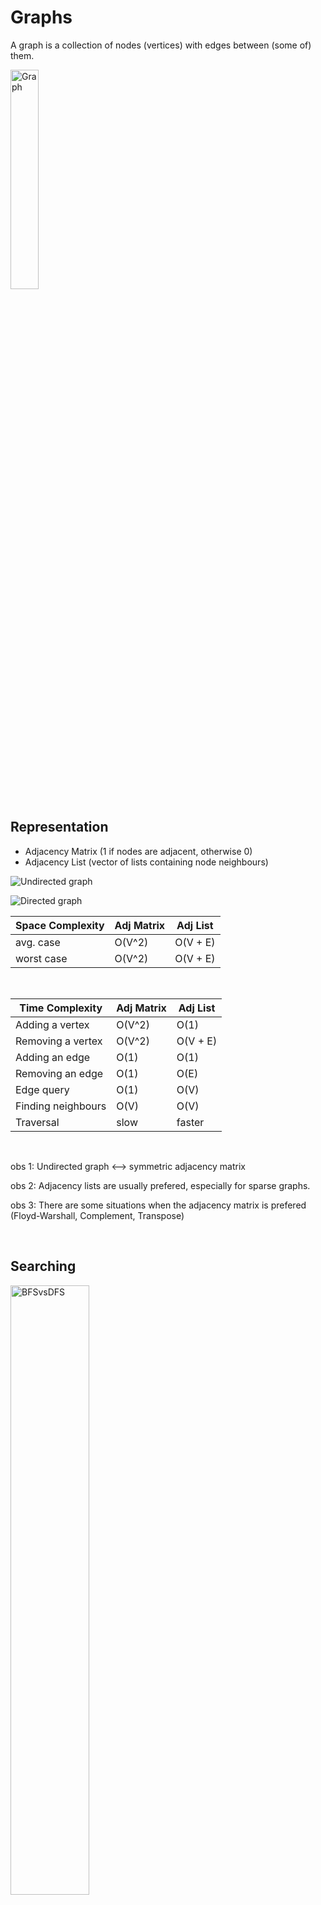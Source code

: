 # Graphs
A graph is a collection of nodes (vertices) with edges between (some of) them.

<img src="https://www.boardinfinity.com/blog/content/images/2023/01/Graphs-in-DSA.png" alt=Graph width=30%>

## Representation
* Adjacency Matrix (1 if nodes are adjacent, otherwise 0)
* Adjacency List (vector of lists containing node neighbours)

![Undirected graph](https://notes.shichao.io/clrs/figure_22.1.png)

![Directed graph](https://notes.shichao.io/clrs/figure_22.2.png)

| Space Complexity | Adj Matrix | Adj List |
| --- | --- | --- |
| avg. case | O(V^2) | O(V + E) |
| worst case | O(V^2) | O(V + E) |

<br>

| Time Complexity | Adj Matrix | Adj List |
| --- | --- | --- |
| Adding a vertex | O(V^2) | O(1) |
| Removing a vertex | O(V^2) | O(V + E) |
| Adding an edge | O(1) | O(1) |
| Removing an edge | O(1) | O(E) |
| Edge query | O(1) | O(V) |
| Finding neighbours | O(V) | O(V) |
| Traversal | slow | faster |

<br>

obs 1: Undirected graph <--> symmetric adjacency matrix

obs 2: Adjacency lists are usually prefered, especially for sparse graphs.

obs 3: There are some situations when the adjacency matrix is prefered (Floyd-Warshall, Complement, Transpose)

<br>

## Searching

<img src="https://www.freelancinggig.com/blog/wp-content/uploads/2019/02/BFS-and-DFS-Algorithms.png" alt=BFSvsDFS width=50%>

## BFS - Breadth-First Search
_Complexity_: **O(V + E)**

_Main idea_: start at the given node (lvl 0); visit neighbours of given node (lvl 1); visit unvisited neighbours of nodes on previous level (lvl 2) etc.

* We go **WIDE**, level by level, visiting the siblings before the children
* Uses a queue (FIFO)

_Pseudocode_:
```
create a queue Q 
mark v as visited
Q.enqueue(v)

while Q is not empty:
    x = Q.dequeue()
    for y in Neighbors(x):
        if (y has not been marked as visited) then
            mark y as visited
            Q.enqueue(y)

```

<img src="https://www.algotree.org/images/BFS_Example_Run.svg" alt=BFSexplained width=60%>

obs: BFS is best used for searching vertices close to the source (ex: determining the shortest path, checking if a graph
is bipartite etc.)

obs: BFS is a bit slower than DFS and requires more memory.

<br>

## DFS - Depth-First Search
_Complexity_: **O(V + E)**

_Main idea_: start at the given node; explore each branch completely before moving on to the next branch

* We go **DEEP**, subtree by subtree, visiting all children before the siblings
* Uses a stack (LIFO) / recursion

_Pseudocode_ (recursive DFS):
```
DFS(G, u)
    u.visited = true
    for each neighbour v ∈ G.Adj[u]
        if v.visited == false
            DFS(G,v)
     
init() {
    for each u ∈ G
        u.visited = false
    for each u ∈ G
       DFS(G, u)
}
```

<img src="https://algotree.org/images/DFS_Example_Run.svg" alt=DFSexplained width=60%>

<br>

obs: **Timed DFS** - find the arrival and departure time of its vertices in DFS

```
TIME = 0
dfs (v):
    arrival_time[v] = TIME ++
    visited[v] = true
    for u in adj[v]:
            if visited[u] == false
                    then dfs(u)

    departure_time[v] = TIME ++
```

Applications of finding Arrival and Departure Time:
* Topological sorting in a DAG (Directed Acyclic Graph).
* Finding 2/3–(edge or vertex)–connected components.
* Finding bridges in graphs.
* Finding biconnectivity in graphs.
* Detecting cycle in directed graphs.
* Tarjan’s algorithm to find strongly connected components, and many more…

Obs: CC - DFS + BFS; Cycle - DFS + BFS; Shortest path - BFS; Bipartite - BFS; Topological Sort - DFS

<br>

### Terminology
____________________
**Directed** graph

**Undirected** graph

<br>

**Adjacent nodes**

**Incident edges**

<br>

**Conex** graph: undirected graph; for each pair of vertices, there exists at least one single path which joins them

**Complete** graph: directed graph: every pair of distinct vertices is connected by a pair of unique edges (one in each direction)

<br>

**Bipartite** graph: its nodes can be divided into two different sets U and V such that every edge connects a node from U with a node in V

<br>

**Partial graph**: same nodes, fewer edges

**Subgraph**: fewer nodes, same edges connecting the remaining nodes

<br>

**Clique**: subset of nodes of an undirected graph such that the described subgraph is complete

<br>

**Connected Components**: subgraph of an undirected graph, in which every vertex is reachable from every other vertex

**Strongly Connected Components**: subgraph of a directed graph, in which every vertex is reachable from every other vertex

<br>

**Cycle**: the path described ends in the same point it began

**Eulerian Cycle**: goes through all edges exactly once (ex: the 7 bridges problem)

**Hamiltonian Cycle**: goes through all nodes exactly once (!simple cycle: no repetitions)

<br>

**Graph Complement/Inverse**: fill missing edges required to form a complete graph and remove all edges that were previously there

**Graph Transpose/Reverse**: change orientation of the edges

<br>

**Topological Sort**: (!only for DAGs) placing the nodes along a horizontal line so that all edges are directed from left to right (there are no eges pointing to the parents, quite like a genealogical tree)
